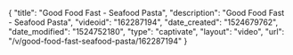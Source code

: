 {
    "title": "Good Food Fast - Seafood Pasta",
    "description": "Good Food Fast - Seafood Pasta",
    "videoid": "162287194",
    "date_created": "1524679762",
    "date_modified": "1524752180",
    "type": "captivate",
    "layout": "video",
    "url": "\/v\/good-food-fast-seafood-pasta\/162287194"
}